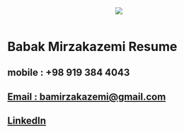 <html>
 <body>
  <header>
     <img src="https://user-images.githubusercontent.com/38604742/202189203-9162951f-50ca-4cc3-9714-a3a35230610c.png" />
   </header>
   <main>
    <h1 title="بابک میرزاکاظمی">Babak Mirzakazemi Resume  </h1>
    <h2>mobile : +98 919 384 4043</h2>
    <h2><a href=" mailto:bamirzakazemi@gmail.com">Email : bamirzakazemi@gmail.com</a></h2>
    <h2><a href="https://www.linkedin.com/in/babak-mirzakazemi-7a6230121/">LinkedIn</a></h2>
  </main>
 </body>
</html>
 

